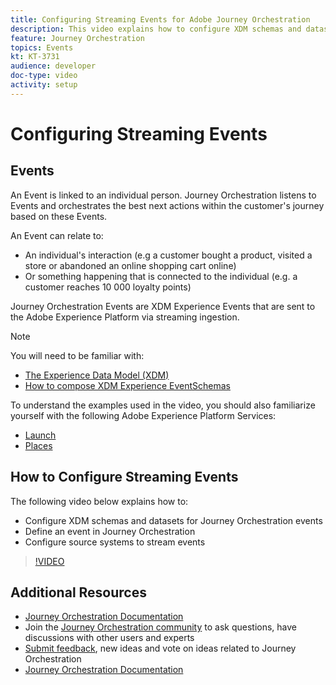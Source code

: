 ```yaml
---
title: Configuring Streaming Events for Adobe Journey Orchestration
description: This video explains how to configure XDM schemas and datasets for Journey Orchestration events, define an event in Journey Orchestration ,and configure source systems to stream events
feature: Journey Orchestration
topics: Events
kt: KT-3731
audience: developer
doc-type: video
activity: setup
---
```


# Configuring Streaming Events

## Events

An Event is linked to an individual person. Journey Orchestration listens to Events and orchestrates the best next actions within the customer's journey based on these Events.

An Event can relate to:

* An individual's interaction (e.g a customer bought a product, visited a store or abandoned an online shopping cart online)
* Or something happening that is connected to the individual (e.g. a customer reaches 10 000 loyalty points)

Journey Orchestration Events are XDM Experience Events that are sent to the Adobe Experience Platform via streaming ingestion. 

>[!NOTE]
>You will  need to be familiar with: 
>
>* [The Experience Data Model (XDM)](/help/schemas/understanding-the-xdm-system-and-experience-data-model.md)
>* [How to compose XDM Experience EventSchemas](/help/schemas/create-your-first-schema-with-out-of-the-box-components.md)
>
>To understand the examples used in the video, you should also familiarize yourself with the following Adobe Experience Platform Services:
>* [Launch](https://aep-sdks.gitbook.io/docs/getting-started/create-a-mobile-property)
>* [Places](https://aep-sdks.gitbook.io/docs/beta/adobe-places)
>
  
## How to Configure Streaming Events

The following video below explains how to:

* Configure XDM schemas and datasets for Journey Orchestration events
* Define an event in Journey Orchestration
* Configure source systems to stream events

>[!VIDEO](https://video.tv.adobe.com/v/29338?quality=12)

## Additional Resources

* [Journey Orchestration Documentation](https://docs.adobe.com/content/help/en/journeys/using/journey-orchestration-home.html)
* Join the [Journey Orchestration community](www.adobe.com/go/journeyscommunity) to ask questions, have discussions with other users and experts 
* [Submit feedback](www.adobe.com/go/journeysideas), new ideas and vote on ideas related to Journey Orchestration
* [Journey Orchestration Documentation](https://helpx.adobe.com/campaign/kb/aep-acs-integration.html)

